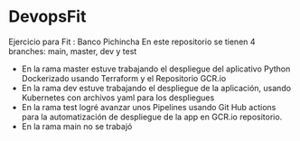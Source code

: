 # DevopsFit
Ejercicio para Fit : Banco Pichincha
En este repositorio se tienen 4 branches: main, master, dev y test
- En la rama master estuve trabajando el despliegue del aplicativo Python Dockerizado usando Terraform y el Repositorio GCR.io
- En la rama dev estuve trabajando el despliegue de la aplicación, usando Kubernetes con archivos yaml para los despliegues
- En la rama test logré avanzar unos Pipelines usando Git Hub actions para la automatización de despliegue de la app en GCR.io repositorio.
- En la rama main no se trabajó
